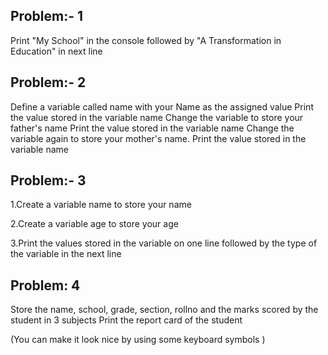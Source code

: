 ## Problem:- 1  
Print "My School" in the console followed by "A Transformation in Education" in next line
## Problem:- 2 
Define a variable called name with your Name as the assigned value
Print the value stored in the variable name
Change the variable to store your father's name
Print the value stored in the variable name
Change the variable again to store your mother's name.
Print the value stored in the variable name
## Problem:- 3 
1.Create a variable name to store your name

2.Create a variable age to store your age

3.Print the values stored in the variable on one line followed by the type of the variable in the next line


## Problem: 4
Store the name, school, grade, section, rollno and the marks scored by the student in 3 subjects
Print the report card of the student 

(You can make it look nice by using some keyboard symbols )
